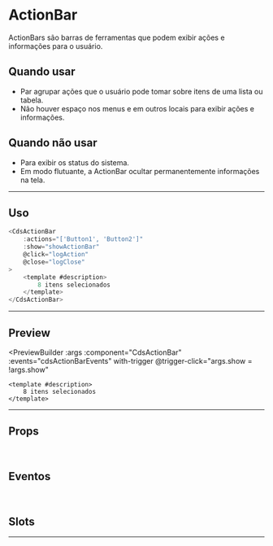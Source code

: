 # ActionBar

ActionBars são barras de ferramentas que podem exibir ações e informações para o usuário.

## Quando usar

- Par agrupar ações que o usuário pode tomar sobre itens de uma lista ou tabela.
- Não houver espaço nos menus e em outros locais para exibir ações e informações.

## Quando não usar

- Para exibir os status do sistema.
- Em modo flutuante, a ActionBar ocultar permanentemente informações na tela.

---

## Uso

```js
<CdsActionBar
	:actions="['Button1', 'Button2']"
	:show="showActionBar"
	@click="logAction"
	@close="logClose"
>
	<template #description>
		8 itens selecionados
	</template>
</CdsActionBar>
```
---

## Preview

<PreviewBuilder
	:args
	:component="CdsActionBar"
	:events="cdsActionBarEvents"
	with-trigger
	@trigger-click="args.show = !args.show"
>
	<template #description>
		8 itens selecionados
	</template>
</PreviewBuilder>

---

## Props

<APITable
	name="ActionBar"
	section="props"
/>
<br>

## Eventos

<APITable
	name="ActionBar"
	section="events"
/>
<br>

## Slots

<APITable
	name="ActionBar"
	section="slots"
/>

---

<script setup>
import { ref } from 'vue';
import CdsActionBar from '@/components/ActionBar.vue';

const cdsActionBarEvents = [
	'click',
	'close'
];

const args = ref({
	actions: ['Button1', 'Button2']
});
</script>

